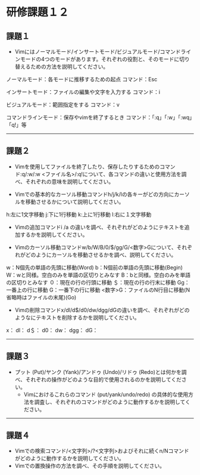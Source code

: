 # 研修課題１２

## 課題１
* Vimにはノーマルモード/インサートモード/ビジュアルモード/コマンドラインモードの4つのモードがあります。それぞれの役割と、そのモードに切り替えるための方法を説明してください。

ノーマルモード：各モードに推移するための起点
コマンド：Esc

インサートモード：ファイルの編集や文字を入力する
コマンド：i

ビジュアルモード：範囲指定をする
コマンド：v

コマンドラインモード：保存やvimを終了するとき
コマンド：「:q」「:w」「:wq」「q!」等


---

## 課題２
* Vimを使用してファイルを終了したり、保存したりするためのコマンド:q/:w/:w <ファイル名>/:q!について、各コマンドの違いと使用方法を調べ、それぞれの意味を説明してください。


* Vimでの基本的なカーソル移動コマンドh/j/k/lの各キーがどの方向にカーソルを移動させるかについて説明してください。

h:左に1文字移動
j:下に1行移動
k:上に1行移動
l:右に１文字移動


* Vimの追加コマンドi /a の違いを調べ、それぞれがどのようにテキストを追加するかを説明してください。


* Vimのカーソル移動コマンドw/b/W/B/0/$/gg/G/<数字>Gについて、それぞれがどのようにカーソルを移動させるかを調べ、説明してください。

w：N個先の単語の先頭に移動(Word)
b：N個前の単語の先頭に移動(Begin)
W：wと同様。空白のみを単語の区切りとみなす
B：bと同様。空白のみを単語の区切りとみなす
０：現在の行の行頭に移動
＄：現在の行の行末に移動
Gg：一番上の行に移動
G：一番下の行に移動
<数字>G：ファイルのN行目に移動(N省略時はファイルの末尾)(Go)

* Vimの削除コマンドx/dl/d$/d0/dw/dgg/dGの違いを調べ、それぞれがどのようなにテキストを削除するかを説明してください。

x：
dl：
d＄：
d0：
dw：
dgg：
dG：


---

## 課題３
* プット (Put)/ヤンク (Yank)/アンドゥ (Undo)/リドゥ (Redo)とは何かを調べ、それぞれの操作がどのような目的で使用されるのかを説明してください。
    * Vimにおけるこれらのコマンド (put/yank/undo/redo) の具体的な使用方法を調査し、それぞれのコマンドがどのように動作するかを説明してください。


---


## 課題４
* Vimでの検索コマンド/<文字列>/?<文字列>およびそれに続くn/Nコマンドがどのように動作するかを説明してください。
* Vimでの置換操作の方法を調べ、その手順を説明してください。
